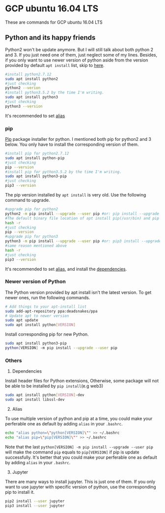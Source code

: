 # GCP ubuntu 16.04 LTS <a id="gcp16"> </a>
These are commands for GCP ubuntu 16.04 LTS

## Python and its happy friends<a id="gcp16-py"> </a>

Python2 won't be update anymore. But I will still talk about both python 2 and 3. If you just need one of them, just neglect some of my lines. Besides, if you only want to use newer version of python aside from the version provided by default `apt install` list, skip to [here](#Newer-version-of-Python).
```bash
#install python2.7.12
sudo apt install python2
#just checking
python2 --verion
#install python3.5.2 by the time I'm writing.
sudo apt install python3
#just checking
python3 --version
```
It's recommended to set [alias](#wsl-py-ali)

### pip

[Pip](https://pypi.org/project/pip/) package installer for python. I mentioned both pip for python2 and 3 below. You only have to install the corresponding version of them.

```bash
#install pip for python2.7.12
sudo apt install python-pip
#just checking
pip --version
#install pip for python3.5.2 by the time I'm writing.
sudo apt install python3-pip
#just checking
pip3 --version

```
The pip version installed by `apt install` is very old. Use the following command to upgrade. 
```bash
#upgrade pip for python2
python2 -m pip install --upgrade --user pip #or: pip install --upgrade pip
#The default binary file location of apt install pip(/usr/bin) and pip install is different(/usr/local/bin). This command update the cached binary file location.
hash -r	
#just checking
pip --version
#upgrade pip for python3
python3 -m pip install --upgrade --user pip #or: pip3 install --upgrade pip
#same reason mentioned above
hash -r
#just checking
pip3 --version
```
It's recommended to set [alias](#gcp16-py-ali), and install the [dependencies](#gcp16-py-dep).


### Newer version of Python

The Python version provided by apt install isn't the latest version. To get newer ones, run the following commands.
```bash
# Add things to your apt-install list
sudo add-apt-repository ppa:deadsnakes/ppa
# Update apt to newer version
sudo apt update
sudo apt install python[VERSION]
```

Install corresponding pip for new Python.
```bash
sudo apt install python3-pip
python[VERSION] -m pip install --upgrade --user pip
```

### Others
1. Dependencies<a id="gcp16-py-dep"> </a>

Install header files for Python extensions, Otherwise, some package will not be able to be installed by `pip install`(e.g web3)

```bash
sudo apt install python[VERSION]-dev
sudo apt install libssl-dev
```
2. Alias<a id="gcp16-py-ali"> </a>

To use multiple version of python and pip at a time, you could make your perferable one as default by adding `alias` in your `.bashrc`.
```bash
echo "alias python=\"python[VERSION]\"" >> ~/.bashrc
echo "alias pip=\"pip[VERSION]\"" >> ~/.bashrc
```
Note that the last `python[VERSION] -m pip install --upgrade --user pip` will make the command `pip` equals to `pip[VERSION]` if pip is update successfully. It's better that you could make your perferable one as default by adding `alias` in your `.bashrc`.

3. Jupyter

There are many ways to install jupyter. This is just one of them. If you only want to use jupyter with specific version of python, use the corresponding pip to install it.
```bash
pip2 install --user jupyter
pip3 install --user jupyter
```


